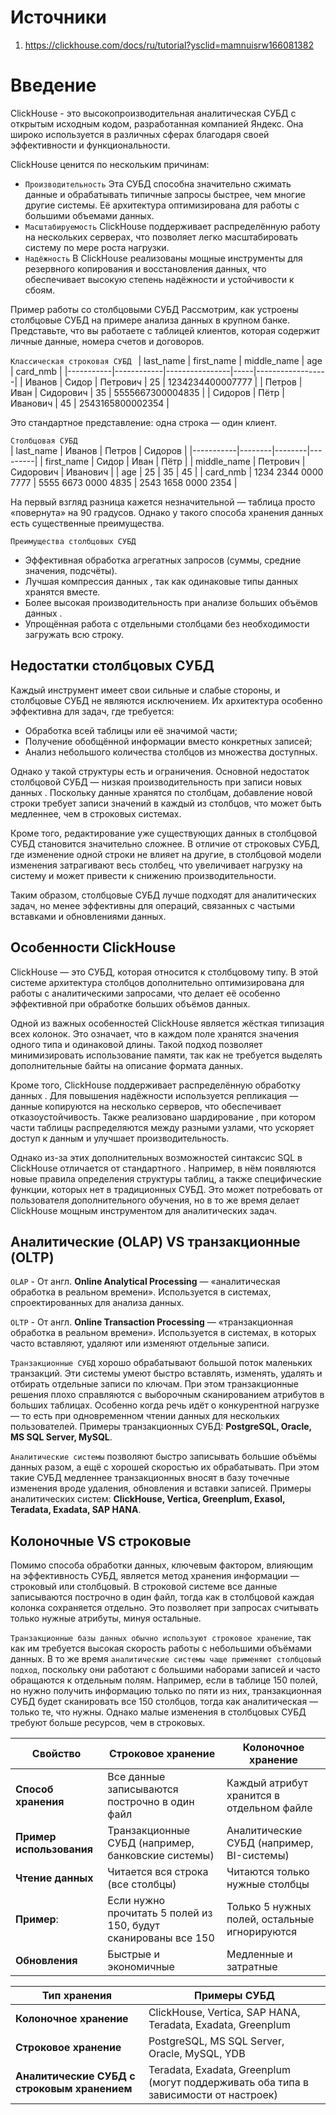 # Источники
1) https://clickhouse.com/docs/ru/tutorial?ysclid=mamnuisrw166081382

# Введение
ClickHouse - это высокопроизводительная аналитическая СУБД с открытым исходным кодом, разработанная компанией Яндекс. Она широко используется в различных сферах благодаря своей эффективности и функциональности.  

ClickHouse ценится по нескольким причинам:  
* `Производительность` Эта СУБД способна значительно сжимать данные и обрабатывать типичные запросы быстрее, чем многие другие системы. Её архитектура оптимизирована для работы с большими объемами данных.  
* `Масштабируемость` ClickHouse поддерживает распределённую работу на нескольких серверах, что позволяет легко масштабировать систему по мере роста нагрузки.  
* `Надёжность` В ClickHouse реализованы мощные инструменты для резервного копирования и восстановления данных, что обеспечивает высокую степень надёжности и устойчивости к сбоям.  

Пример работы со столбцовыми СУБД
Рассмотрим, как устроены столбцовые СУБД на примере анализа данных в крупном банке. Представьте, что вы работаете с таблицей клиентов, которая содержит личные данные, номера счетов и договоров.  

`Классическая строковая СУБД ` 
| last_name | first_name | middle_name   | age | card_nmb         |
|-----------|------------|----------------|-----|------------------|
| Иванов    | Сидор      | Петрович       | 25  | 1234234400007777 |
| Петров    | Иван       | Сидорович      | 35  | 5555667300004835 |
| Сидоров   | Пётр       | Иванович       | 45  | 2543165800002354 |

Это стандартное представление: одна строка — один клиент.  

`Столбцовая СУБД`  
| last_name | Иванов | Петров | Сидоров |
|-----------|--------|--------|---------|
| first_name | Сидор  | Иван   | Пётр    |
| middle_name | Петрович | Сидорович | Иванович |
| age       | 25     | 35     | 45      |
| card_nmb  | 1234 2344 0000 7777 | 5555 6673 0000 4835 | 2543 1658 0000 2354 |

На первый взгляд разница кажется незначительной — таблица просто «повернута» на 90 градусов. Однако у такого способа хранения данных есть существенные преимущества.  

`Преимущества столбцовых СУБД`
* Эффективная обработка агрегатных запросов (суммы, средние значения, подсчёты).  
* Лучшая компрессия данных , так как одинаковые типы данных хранятся вместе.  
* Более высокая производительность при анализе больших объёмов данных .  
* Упрощённая работа с отдельными столбцами без необходимости загружать всю строку.  

## Недостатки столбцовых СУБД

Каждый инструмент имеет свои сильные и слабые стороны, и столбцовые СУБД не являются исключением. Их архитектура особенно эффективна для задач, где требуется:  
* Обработка всей таблицы или её значимой части;  
* Получение обобщённой информации вместо конкретных записей;  
* Анализ небольшого количества столбцов из множества доступных.  

Однако у такой структуры есть и ограничения. Основной недостаток столбцовой СУБД — низкая производительность при записи новых данных . Поскольку данные хранятся по столбцам, добавление новой строки требует записи значений в каждый из столбцов, что может быть медленнее, чем в строковых системах.  

Кроме того, редактирование уже существующих данных в столбцовой СУБД становится значительно сложнее. В отличие от строковых СУБД, где изменение одной строки не влияет на другие, в столбцовой модели изменения затрагивают весь столбец, что увеличивает нагрузку на систему и может привести к снижению производительности.  

Таким образом, столбцовые СУБД лучше подходят для аналитических задач, но менее эффективны для операций, связанных с частыми вставками и обновлениями данных.  

## Особенности ClickHouse
ClickHouse — это СУБД, которая относится к столбцовому типу. В этой системе архитектура столбцов дополнительно оптимизирована для работы с аналитическими запросами, что делает её особенно эффективной при обработке больших объёмов данных.  

Одной из важных особенностей ClickHouse является жёсткая типизация всех колонок. Это означает, что в каждом поле хранятся значения одного типа и одинаковой длины. Такой подход позволяет минимизировать использование памяти, так как не требуется выделять дополнительные байты на описание формата данных.  

Кроме того, ClickHouse поддерживает распределённую обработку данных . Для повышения надёжности используется репликация — данные копируются на несколько серверов, что обеспечивает отказоустойчивость. Также реализовано шардирование , при котором части таблицы распределяются между разными узлами, что ускоряет доступ к данным и улучшает производительность.  

Однако из-за этих дополнительных возможностей синтаксис SQL в ClickHouse отличается от стандартного . Например, в нём появляются новые правила определения структуры таблиц, а также специфические функции, которых нет в традиционных СУБД. Это может потребовать от пользователя дополнительного обучения, но в то же время делает ClickHouse мощным инструментом для аналитических задач.  

## Аналитические (OLAP) VS транзакционные (OLTP)

`OLAP` - От англ. **Online Analytical Processing** — «аналитическая обработка в реальном времени». Используется в системах, спроектированных для анализа данных.   

`OLTP` - От англ. **Online Transaction Processing** — «транзакционная обработка в реальном времени». Используется в системах, в которых часто вставляют, удаляют или изменяют отдельные записи.  

`Транзакционные СУБД` хорошо обрабатывают большой поток маленьких транзакций. Эти системы умеют быстро вставлять, изменять, удалять и отбирать отдельные записи по ключам. При этом транзакционные решения плохо справляются с выборочным сканированием атрибутов в больших таблицах. Особенно когда речь идёт о конкурентной нагрузке — то есть при одновременном чтении данных для нескольких пользователей. Примеры транзакционных СУБД: **PostgreSQL, Oracle, MS SQL Server, MySQL**.  

`Аналитические системы` позволяют быстро записывать большие объёмы данных разом, а ещё с хорошей скоростью их обрабатывать. При этом такие СУБД медленнее транзакционных вносят в базу точечные изменения вроде удаления, обновления и вставки записей. Примеры аналитических систем: **ClickHouse, Vertica, Greenplum, Exasol, Teradata, Exadata, SAP HANA**.

## Колоночные VS строковые
Помимо способа обработки данных, ключевым фактором, влияющим на эффективность СУБД, является метод хранения информации — строковый или столбцовый. В строковой системе все данные записываются построчно в один файл, тогда как в столбцовой каждая колонка сохраняется отдельно. Это позволяет при запросах считывать только нужные атрибуты, минуя остальные.

`Транзакционные базы данных обычно используют строковое хранение`, так как им требуется высокая скорость работы с небольшими объёмами данных. В то же время `аналитические системы чаще применяют столбцовый подход`, поскольку они работают с большими наборами записей и часто обращаются к отдельным полям. Например, если в таблице 150 полей, но нужно получить информацию только по пяти из них, транзакционная СУБД будет сканировать все 150 столбцов, тогда как аналитическая — только те, что нужны. Однако малые изменения в столбцовых СУБД требуют больше ресурсов, чем в строковых.   

| **Свойство**               | **Строковое хранение**                          | **Колоночное хранение**                         |
|---------------------------|--------------------------------------------------|--------------------------------------------------|
| **Способ хранения**       | Все данные записываются построчно в один файл   | Каждый атрибут хранится в отдельном файле        |
| **Пример использования**  | Транзакционные СУБД (например, банковские системы) | Аналитические СУБД (например, BI-системы)        |
| **Чтение данных**         | Читается вся строка (все столбцы)               | Читаются только нужные столбцы                   |
| **Пример**:               | Если нужно прочитать 5 полей из 150, будут сканированы все 150 | Только 5 нужных полей, остальные игнорируются     |
| **Обновления**            | Быстрые и экономичные                           | Медленные и затратные                            |

| **Тип хранения**         | **Примеры СУБД**                                                                 |
|--------------------------|----------------------------------------------------------------------------------|
| **Колоночное хранение**  | ClickHouse, Vertica, SAP HANA, Teradata, Exadata, Greenplum                      |
| **Строковое хранение**   | PostgreSQL, MS SQL Server, Oracle, MySQL, YDB                                    |
| **Аналитические СУБД с строковым хранением** | Teradata, Exadata, Greenplum (могут поддерживать оба типа в зависимости от настроек) |  

